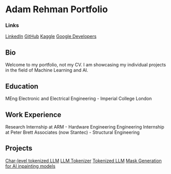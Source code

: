 # Adam Rehman Portfolio
### Links
[LinkedIn](https://www.linkedin.com/in/adam-rehman/)
[GitHub](https://github.com/AdamRehmanML)
[Kaggle](https://www.kaggle.com/adamrehmanml)
[Google Developers](https://developers.google.com/profile/u/115271305541804498518)
## Bio
Welcome to my portfolio, not my CV. I am showcasing my individual projects in the field of Machine Learning and AI.
## Education
MEng Electronic and Electrical Engineering - Imperial College London
## Work Experience
Research Internship at ARM - Hardware Engineering
Engineering Internship at Peter Brett Associates (now Stantec) - Structural Engineering
## Projects
[Char-level tokenized LLM](https://github.com/AdamRehmanML/MatrixGPT/blob/master/main.py)
[LLM Tokenizer](https://github.com/AdamRehmanML/MatrixGPT/blob/master/tokenizer.py)
[Tokenized LLM](https://github.com/AdamRehmanML/MatrixGPT/blob/tokenized-gpt/main2.py)
[Mask Generation for AI inpainting models](https://github.com/AdamRehmanML/Masters-Proj-Notebook)
